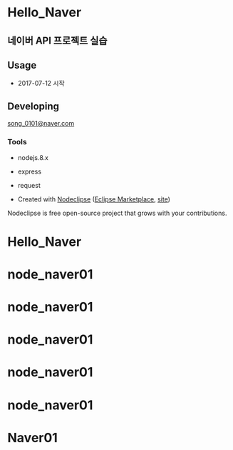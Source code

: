 

# Hello_Naver
## 네이버 API 프로젝트 실습


## Usage
* 2017-07-12 시작


## Developing
song_0101@naver.com


### Tools
* nodejs.8.x
* express
* request


* Created with [Nodeclipse](https://github.com/Nodeclipse/nodeclipse-1)
 ([Eclipse Marketplace](http://marketplace.eclipse.org/content/nodeclipse), [site](http://www.nodeclipse.org))   

Nodeclipse is free open-source project that grows with your contributions.
# Hello_Naver
# node_naver01
# node_naver01
# node_naver01
# node_naver01
# node_naver01
# Naver01
